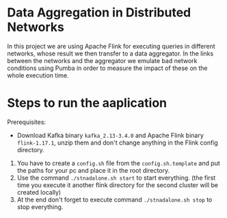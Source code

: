 # Data Aggregation in Distributed Networks

In this project we are using Apache Flink for executing queries in different networks, whose result we then transfer to a data aggregator. In the links between the networks and the aggregator we emulate bad network conditions using Pumba in order to measure the impact of these on the whole execution time.

# Steps to run the aaplication
Prerequisites:
* Download Kafka binary `kafka_2.13-3.4.0` and Apache Flink binary `flink-1.17.1`, unzip them and don't change anything in the Flink config directory.

1. You have to create a `config.sh` file from the `config.sh.template` and put the paths for your pc and place it in the root directory.
2. Use the command `./stnadalone.sh start` to start everything. (the first time you execute it another flink directory for the second cluster will be created locally)
3. At the end don't forget to execute command `./stnadalone.sh stop` to stop everything.
